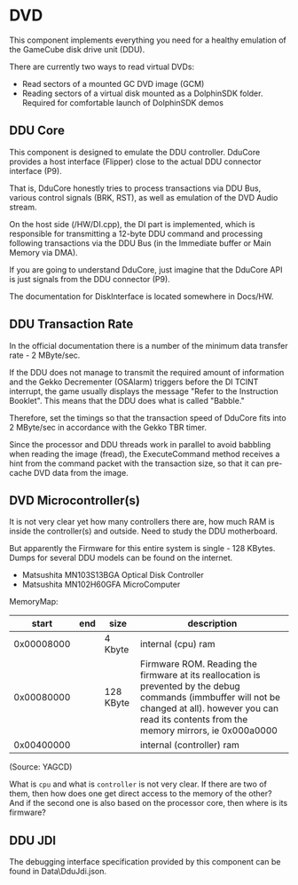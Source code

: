 ﻿# DVD

This component implements everything you need for a healthy emulation of the GameCube disk drive unit (DDU).

There are currently two ways to read virtual DVDs:
- Read sectors of a mounted GC DVD image (GCM)
- Reading sectors of a virtual disk mounted as a DolphinSDK folder. Required for comfortable launch of DolphinSDK demos

## DDU Core

This component is designed to emulate the DDU controller. DduCore provides a host interface (Flipper) close to the actual DDU connector interface (P9).

That is, DduCore honestly tries to process transactions via DDU Bus, various control signals (BRK, RST), as well as emulation of the DVD Audio stream.

On the host side (/HW/DI.cpp), the DI part is implemented, which is responsible for transmitting a 12-byte DDU command and processing following transactions via the DDU Bus (in the Immediate buffer or Main Memory via DMA).

If you are going to understand DduCore, just imagine that the DduCore API is just signals from the DDU connector (P9).

The documentation for DiskInterface is located somewhere in Docs/HW.

## DDU Transaction Rate

In the official documentation there is a number of the minimum data transfer rate - 2 MByte/sec.

If the DDU does not manage to transmit the required amount of information and the Gekko Decrementer (OSAlarm) triggers before the DI TCINT interrupt, the game usually displays the message "Refer to the Instruction Booklet".
This means that the DDU does what is called "Babble."

Therefore, set the timings so that the transaction speed of DduCore fits into 2 MByte/sec in accordance with the Gekko TBR timer.

Since the processor and DDU threads work in parallel to avoid babbling when reading the image (fread), the ExecuteCommand method receives a hint from the command packet with the transaction size, so that it can pre-cache DVD data from the image.

## DVD Microcontroller(s)

It is not very clear yet how many controllers there are, how much RAM is inside the controller(s) and outside. Need to study the DDU motherboard.

But apparently the Firmware for this entire system is single - 128 KBytes. Dumps for several DDU models can be found on the internet.

- Matsushita MN103S13BGA Optical Disk Controller 
- Matsushita MN102H60GFA MicroComputer

MemoryMap:

|start|end|size|description|
|---|---|---|---|
|0x00008000| |4 Kbyte|internal (cpu) ram|
|0x00080000| |128 KByte|Firmware ROM. Reading the firmware at its reallocation is prevented by the debug commands (immbuffer will not be changed at all). however you can read its contents from the memory mirrors, ie 0x000a0000|
|0x00400000| | |internal (controller) ram|

(Source: YAGCD)

What is `cpu` and what is `controller` is not very clear. If there are two of them, then how does one get direct access to the memory of the other? And if the second one is also based on the processor core, then where is its firmware?

## DDU JDI

The debugging interface specification provided by this component can be found in Data\\DduJdi.json.
